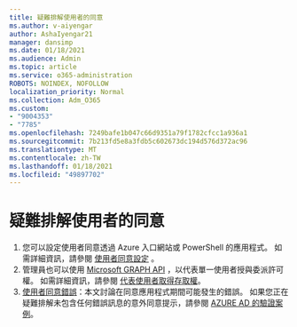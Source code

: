 ```yaml
---
title: 疑難排解使用者的同意
ms.author: v-aiyengar
author: AshaIyengar21
manager: dansimp
ms.date: 01/18/2021
ms.audience: Admin
ms.topic: article
ms.service: o365-administration
ROBOTS: NOINDEX, NOFOLLOW
localization_priority: Normal
ms.collection: Adm_O365
ms.custom:
- "9004353"
- "7785"
ms.openlocfilehash: 7249bafe1b047c66d9351a79f1782cfcc1a936a1
ms.sourcegitcommit: 7b213fd5e8a3fdb5c602673dc194d576d372ac96
ms.translationtype: MT
ms.contentlocale: zh-TW
ms.lasthandoff: 01/18/2021
ms.locfileid: "49897702"
---
```

# <a name="troubleshoot-user-consent"></a>疑難排解使用者的同意

1. 您可以設定使用者同意透過 Azure 入口網站或 PowerShell 的應用程式。 如需詳細資訊，請參閱 [使用者同意設定](https://docs.microsoft.com/azure/active-directory/manage-apps/configure-user-consent?tabs=azure-portal#user-consent-settings) 。
1. 管理員也可以使用 [Microsoft GRAPH API](https://docs.microsoft.com/azure/active-directory/manage-apps/configure-user-consent?tabs=azure-portal#user-consent-settings) ，以代表單一使用者授與委派許可權。 如需詳細資訊，請參閱 [代表使用者取得存取權](https://docs.microsoft.com/graph/auth-v2-user)。
1. [使用者同意錯誤](https://docs.microsoft.com/azure/active-directory/manage-apps/application-sign-in-unexpected-user-consent-error)：本文討論在同意應用程式期間可能發生的錯誤。 如果您正在疑難排解未包含任何錯誤訊息的意外同意提示，請參閱 [AZURE AD 的驗證案例](https://docs.microsoft.com/azure/active-directory/manage-apps/application-sign-in-unexpected-user-consent-error)。